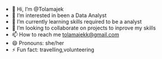 - 👋 Hi, I’m @Tolamajek
- 👀 I’m interested in been a Data Analyst
- 🌱 I’m currently learning skills required to be a analyst
- 💞️ I’m looking to collaborate on projects to inprove my skills 
- 📫 How to reach me tolamajekk@gmail.com
- 😄 Pronouns: she/her
- ⚡ Fun fact: travelling,volunteering

<!---
Tolamajek/Tolamajek is a ✨ special ✨ repository because its `README.md` (this file) appears on your GitHub profile.
You can click the Preview link to take a look at your changes.
--->
